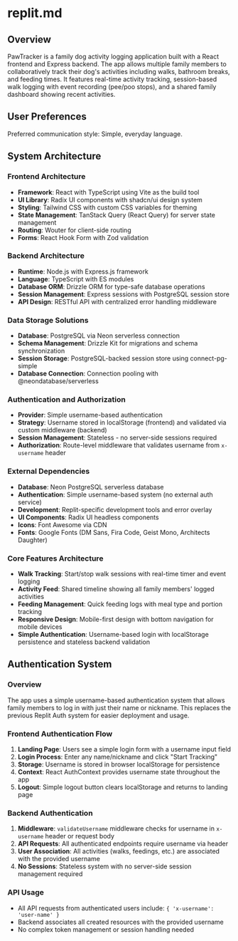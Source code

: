 # replit.md

## Overview

PawTracker is a family dog activity logging application built with a React frontend and Express backend. The app allows multiple family members to collaboratively track their dog's activities including walks, bathroom breaks, and feeding times. It features real-time activity tracking, session-based walk logging with event recording (pee/poo stops), and a shared family dashboard showing recent activities.

## User Preferences

Preferred communication style: Simple, everyday language.

## System Architecture

### Frontend Architecture
- **Framework**: React with TypeScript using Vite as the build tool
- **UI Library**: Radix UI components with shadcn/ui design system
- **Styling**: Tailwind CSS with custom CSS variables for theming
- **State Management**: TanStack Query (React Query) for server state management
- **Routing**: Wouter for client-side routing
- **Forms**: React Hook Form with Zod validation

### Backend Architecture
- **Runtime**: Node.js with Express.js framework
- **Language**: TypeScript with ES modules
- **Database ORM**: Drizzle ORM for type-safe database operations
- **Session Management**: Express sessions with PostgreSQL session store
- **API Design**: RESTful API with centralized error handling middleware

### Data Storage Solutions
- **Database**: PostgreSQL via Neon serverless connection
- **Schema Management**: Drizzle Kit for migrations and schema synchronization
- **Session Storage**: PostgreSQL-backed session store using connect-pg-simple
- **Database Connection**: Connection pooling with @neondatabase/serverless

### Authentication and Authorization
- **Provider**: Simple username-based authentication
- **Strategy**: Username stored in localStorage (frontend) and validated via custom middleware (backend)
- **Session Management**: Stateless - no server-side sessions required
- **Authorization**: Route-level middleware that validates username from `x-username` header

### External Dependencies
- **Database**: Neon PostgreSQL serverless database
- **Authentication**: Simple username-based system (no external auth service)
- **Development**: Replit-specific development tools and error overlay
- **UI Components**: Radix UI headless components
- **Icons**: Font Awesome via CDN
- **Fonts**: Google Fonts (DM Sans, Fira Code, Geist Mono, Architects Daughter)

### Core Features Architecture
- **Walk Tracking**: Start/stop walk sessions with real-time timer and event logging
- **Activity Feed**: Shared timeline showing all family members' logged activities
- **Feeding Management**: Quick feeding logs with meal type and portion tracking
- **Responsive Design**: Mobile-first design with bottom navigation for mobile devices
- **Simple Authentication**: Username-based login with localStorage persistence and stateless backend validation

## Authentication System

### Overview
The app uses a simple username-based authentication system that allows family members to log in with just their name or nickname. This replaces the previous Replit Auth system for easier deployment and usage.

### Frontend Authentication Flow
1. **Landing Page**: Users see a simple login form with a username input field
2. **Login Process**: Enter any name/nickname and click "Start Tracking"
3. **Storage**: Username is stored in browser localStorage for persistence
4. **Context**: React AuthContext provides username state throughout the app
5. **Logout**: Simple logout button clears localStorage and returns to landing page

### Backend Authentication
1. **Middleware**: `validateUsername` middleware checks for username in `x-username` header or request body
2. **API Requests**: All authenticated endpoints require username via header
3. **User Association**: All activities (walks, feedings, etc.) are associated with the provided username
4. **No Sessions**: Stateless system with no server-side session management required

### API Usage
- All API requests from authenticated users include: `{ 'x-username': 'user-name' }`
- Backend associates all created resources with the provided username
- No complex token management or session handling needed